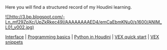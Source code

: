 Here you will find a structured record of my Houdini learning. 

[![]http://3.bp.blogspot.com/-Ln_mf29ZpXc/UpZkRkec49I/AAAAAAAAED4/emCaEbmKNu0/s1600/ANIM_L01_v002.jpg)](http://3.bp.blogspot.com/-Ln_mf29ZpXc/UpZkRkec49I/AAAAAAAAED4/emCaEbmKNu0/s1600/ANIM_L01_v002.jpg)

[Interface](interface) | [Programming basics](programming-basics) | [Python in Houdini](python) | [VEX quick start](vex-quick-start) | [VEX snippets](vex-snippets)